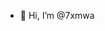 - 👋 Hi, I’m @7xmwa

<!---
7xmwa/7xmwa is a ✨ special ✨ repository because its `README.md` (this file) appears on your GitHub profile.
You can click the Preview link to take a look at your changes.
--->
